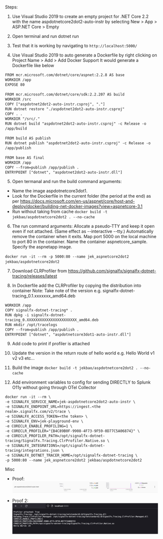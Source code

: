﻿Steps:

1. Use Visual Studio 2019 to create an empty project for .NET Core 2.2 with the name aspdotnetcore2dot2-auto-instr by selecting New > App > ASP.NET Core > Empty

2. Open terminal and run dotnet run

3. Test that it is working by navigating to `http://localhost:5000/`

4. Use Visual Studio 2019 to auto generate a Dockerfile by right clicking on Project Name > Add > Add Docker Support It would generate a Dockerfile like below
```
FROM mcr.microsoft.com/dotnet/core/aspnet:2.2.8 AS base
WORKDIR /app
EXPOSE 80

FROM mcr.microsoft.com/dotnet/core/sdk:2.2.207 AS build
WORKDIR /src
COPY ["aspdotnet2dot2-auto-instr.csproj", "."]
RUN dotnet restore "./aspdotnet2dot2-auto-instr.csproj"
COPY . .
WORKDIR "/src/."
RUN dotnet build "aspdotnet2dot2-auto-instr.csproj" -c Release -o /app/build

FROM build AS publish
RUN dotnet publish "aspdotnet2dot2-auto-instr.csproj" -c Release -o /app/publish

FROM base AS final
WORKDIR /app
COPY --from=publish /app/publish .
ENTRYPOINT ["dotnet", "aspdotnet2dot2-auto-instr.dll"]

```

5. Open termanal and run the build command arguments:
- Name the image aspdotnetcore3dot1.
- Look for the Dockerfile in the current folder (the period at the end) as per https://docs.microsoft.com/en-us/aspnet/core/host-and-deploy/docker/building-net-docker-images?view=aspnetcore-3.1
- Run without taking from cache
`docker build -t jekbao/aspdotnetcore2dot2 . --no-cache`

6. The run command arguments:
    Allocate a pseudo-TTY and keep it open even if not attached. (Same effect as --interactive --tty.)
    Automatically remove the container when it exits.
    Map port 5000 on the local machine to port 80 in the container.
    Name the container aspnetcore_sample.
    Specify the aspnetapp image.

`docker run -it --rm -p 5000:80 --name jek_aspnetcore2dot2 jekbao/aspdotnetcore2dot2`

7. Download CLRProfiler from https://github.com/signalfx/signalfx-dotnet-tracing/releases/latest

8. In Dockerfile add the CLRProfiler by copying the distribution into container Note: Take note of the version e.g. signalfx-dotnet-tracing_0.1.xxxxxxx_amd64.deb
```
WORKDIR /app
COPY signalfx-dotnet-tracing* .
RUN dpkg -i signalfx-dotnet-tracing_0.XXXXXXXXXXXXXXXXXXXXXXX_amd64.deb
RUN mkdir /opt/tracelogs
COPY --from=publish /app/publish .
ENTRYPOINT ["dotnet", "aspdotnetcore3dot1-auto-instr.dll"]
```

9. Add code to print if profiler is attached 

10. Update the version in the return route of hello world e.g. Hello World v1 v2 v3 etc...

11. Build the image `docker build -t jekbao/aspdotnetcore2dot2 . --no-cache`

12. Add environment variables to config for sending DIRECTLY to Splunk O11y without going through OTel Collector
```
docker run -it --rm \
-e SIGNALFX_SERVICE_NAME=jek-aspdotnetcore2dot2-auto-instr \
-e SIGNALFX_ENDPOINT_URL=https://ingest.<the realm>.signalfx.com/v2/trace \
-e SIGNALFX_ACCESS_TOKEN=<the token> \
-e SIGNALFX_ENV=jek-playground-env \
-e CORECLR_ENABLE_PROFILING=1 \
-e CORECLR_PROFILER="{B4C89B0F-9908-4F73-9F59-0D77C5A06874}" \
-e CORECLR_PROFILER_PATH=/opt/signalfx-dotnet-tracing/SignalFx.Tracing.ClrProfiler.Native.so \
-e SIGNALFX_INTEGRATIONS=/opt/signalfx-dotnet-tracing/integrations.json \
-e SIGNALFX_DOTNET_TRACER_HOME=/opt/signalfx-dotnet-tracing \
-p 5000:80 --name jek_aspnetcore2dot2 jekbao/aspdotnetcore2dot2

```

Misc

- Proof: ![proof](proof.png "working proof")

- Proof 2: ![proof2](proof2.png "working proof 2")
